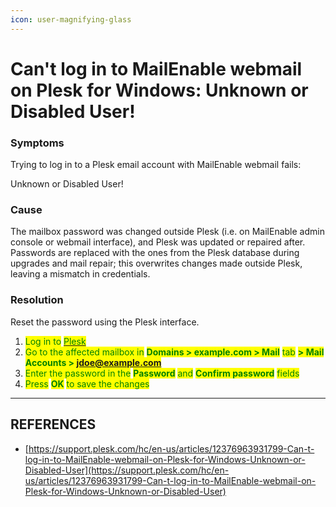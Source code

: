 ```yaml
---
icon: user-magnifying-glass
---
```


# Can't log in to MailEnable webmail on Plesk for Windows: Unknown or Disabled User!

### Symptoms <a href="#h_01jcrz5z1v42cesxy9jy3wc28t" id="h_01jcrz5z1v42cesxy9jy3wc28t"></a>

Trying to log in to a Plesk email account with MailEnable webmail fails:

Unknown or Disabled User!

### Cause <a href="#h_01jcrz5z1vk2n26tb8tfhf25yb" id="h_01jcrz5z1vk2n26tb8tfhf25yb"></a>

The mailbox password was changed outside Plesk (i.e. on MailEnable admin console or webmail interface), and Plesk was updated or repaired after.\
Passwords are replaced with the ones from the Plesk database during upgrades and mail repair; this overwrites changes made outside Plesk, leaving a mismatch in credentials.

### Resolution <a href="#h_01jcrz5z1vpdaxxembt6gptsww" id="h_01jcrz5z1vpdaxxembt6gptsww"></a>

Reset the password using the Plesk interface.

1. <mark style="color:green;">Log in to</mark> [<mark style="color:green;">Plesk</mark>](https://support.plesk.com/hc/en-us/articles/12377667582743)
2. <mark style="color:green;">Go to the affected mailbox in</mark> <mark style="color:green;"></mark><mark style="color:green;">**Domains > example.com > Mail**</mark> <mark style="color:green;"></mark><mark style="color:green;">tab</mark> <mark style="color:green;"></mark><mark style="color:green;">**> Mail Accounts > jdoe@example.com**</mark>
3. <mark style="color:green;">Enter the password in the</mark> <mark style="color:green;"></mark><mark style="color:green;">**Password**</mark> <mark style="color:green;"></mark><mark style="color:green;">and</mark> <mark style="color:green;"></mark><mark style="color:green;">**Confirm password**</mark> <mark style="color:green;"></mark><mark style="color:green;">fields</mark>
4. <mark style="color:green;">Press</mark> <mark style="color:green;"></mark><mark style="color:green;">**OK**</mark> <mark style="color:green;"></mark><mark style="color:green;">to save the changes</mark>



***

## REFERENCES

* [https://support.plesk.com/hc/en-us/articles/12376963931799-Can-t-log-in-to-MailEnable-webmail-on-Plesk-for-Windows-Unknown-or-Disabled-User](https://support.plesk.com/hc/en-us/articles/12376963931799-Can-t-log-in-to-MailEnable-webmail-on-Plesk-for-Windows-Unknown-or-Disabled-User)
